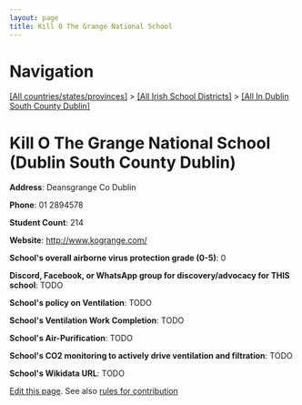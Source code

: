 ```yaml
---
layout: page
title: Kill O The Grange National School
---
```

# Navigation

[[All countries/states/provinces]](../../..) > [[All Irish School Districts]](../..) > [[All In Dublin South County Dublin]](..)

# Kill O The Grange National School (Dublin South County Dublin)

**Address**: Deansgrange Co Dublin

**Phone**: 01 2894578

**Student Count**: 214

**Website**: <http://www.kogrange.com/>

**School's overall airborne virus protection grade (0-5)**: 0

**Discord, Facebook, or WhatsApp group for discovery/advocacy for THIS school**: TODO

**School's policy on Ventilation**: TODO

**School's Ventilation Work Completion**: TODO

**School's Air-Purification**: TODO

**School's CO2 monitoring to actively drive ventilation and filtration**: TODO

**School's Wikidata URL**: TODO


[Edit this page](https://github.com/ventilate-schools/Ireland/edit/main/./Dublin_South_County_Dublin/Kill_O_The_Grange_National_School.md). See also [rules for contribution](../../../contribution-rules/)